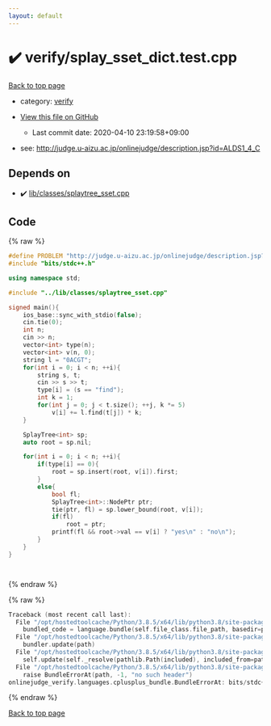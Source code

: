 ```yaml
---
layout: default
---
```


<!-- mathjax config similar to math.stackexchange -->
<script type="text/javascript" async
  src="https://cdnjs.cloudflare.com/ajax/libs/mathjax/2.7.5/MathJax.js?config=TeX-MML-AM_CHTML">
</script>
<script type="text/x-mathjax-config">
  MathJax.Hub.Config({
    TeX: { equationNumbers: { autoNumber: "AMS" }},
    tex2jax: {
      inlineMath: [ ['$','$'] ],
      processEscapes: true
    },
    "HTML-CSS": { matchFontHeight: false },
    displayAlign: "left",
    displayIndent: "2em"
  });
</script>

<script type="text/javascript" src="https://cdnjs.cloudflare.com/ajax/libs/jquery/3.4.1/jquery.min.js"></script>
<script src="https://cdn.jsdelivr.net/npm/jquery-balloon-js@1.1.2/jquery.balloon.min.js" integrity="sha256-ZEYs9VrgAeNuPvs15E39OsyOJaIkXEEt10fzxJ20+2I=" crossorigin="anonymous"></script>
<script type="text/javascript" src="../../assets/js/copy-button.js"></script>
<link rel="stylesheet" href="../../assets/css/copy-button.css" />


# :heavy_check_mark: verify/splay_sset_dict.test.cpp

<a href="../../index.html">Back to top page</a>

* category: <a href="../../index.html#e8418d1d706cd73548f9f16f1d55ad6e">verify</a>
* <a href="{{ site.github.repository_url }}/blob/master/verify/splay_sset_dict.test.cpp">View this file on GitHub</a>
    - Last commit date: 2020-04-10 23:19:58+09:00


* see: <a href="http://judge.u-aizu.ac.jp/onlinejudge/description.jsp?id=ALDS1_4_C">http://judge.u-aizu.ac.jp/onlinejudge/description.jsp?id=ALDS1_4_C</a>


## Depends on

* :heavy_check_mark: <a href="../../library/lib/classes/splaytree_sset.cpp.html">lib/classes/splaytree_sset.cpp</a>


## Code

<a id="unbundled"></a>
{% raw %}
```cpp
#define PROBLEM "http://judge.u-aizu.ac.jp/onlinejudge/description.jsp?id=ALDS1_4_C"
#include "bits/stdc++.h"

using namespace std;

#include "../lib/classes/splaytree_sset.cpp"

signed main(){
    ios_base::sync_with_stdio(false);
    cin.tie(0);
    int n;
    cin >> n;
    vector<int> type(n);
    vector<int> v(n, 0);
    string l = "0ACGT";
    for(int i = 0; i < n; ++i){
        string s, t;
        cin >> s >> t;
        type[i] = (s == "find");
        int k = 1;
        for(int j = 0; j < t.size(); ++j, k *= 5)
            v[i] += l.find(t[j]) * k;
    }

    SplayTree<int> sp;
    auto root = sp.nil;

    for(int i = 0; i < n; ++i){
        if(type[i] == 0){
            root = sp.insert(root, v[i]).first;
        }
        else{
            bool fl;
            SplayTree<int>::NodePtr ptr;
            tie(ptr, fl) = sp.lower_bound(root, v[i]);
            if(fl)
                root = ptr;
            printf(fl && root->val == v[i] ? "yes\n" : "no\n");
        }
    }
}




```
{% endraw %}

<a id="bundled"></a>
{% raw %}
```cpp
Traceback (most recent call last):
  File "/opt/hostedtoolcache/Python/3.8.5/x64/lib/python3.8/site-packages/onlinejudge_verify/docs.py", line 349, in write_contents
    bundled_code = language.bundle(self.file_class.file_path, basedir=pathlib.Path.cwd())
  File "/opt/hostedtoolcache/Python/3.8.5/x64/lib/python3.8/site-packages/onlinejudge_verify/languages/cplusplus.py", line 185, in bundle
    bundler.update(path)
  File "/opt/hostedtoolcache/Python/3.8.5/x64/lib/python3.8/site-packages/onlinejudge_verify/languages/cplusplus_bundle.py", line 399, in update
    self.update(self._resolve(pathlib.Path(included), included_from=path))
  File "/opt/hostedtoolcache/Python/3.8.5/x64/lib/python3.8/site-packages/onlinejudge_verify/languages/cplusplus_bundle.py", line 258, in _resolve
    raise BundleErrorAt(path, -1, "no such header")
onlinejudge_verify.languages.cplusplus_bundle.BundleErrorAt: bits/stdc++.h: line -1: no such header

```
{% endraw %}

<a href="../../index.html">Back to top page</a>

